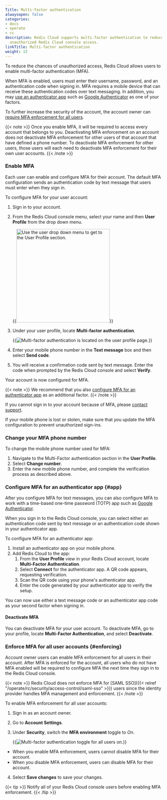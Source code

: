 ```yaml
---
Title: Multi-factor authentication
alwaysopen: false
categories:
- docs
- operate
- rc
description: Redis Cloud supports multi-factor authentication to reduce the risk of
  unauthorized Redis Cloud console access.
linkTitle: Multi-factor authentication
weight: 15
---
```


To reduce the chances of unauthorized access, Redis Cloud allows users to enable multi-factor authentication (MFA).

When MFA is enabled, users must enter their username, password, and an authentication code when signing in. MFA requires a mobile device that can receive these authentication codes over text messaging. In addition, you may [use an authenticator app](#app) such as [Google Authenticator](https://en.wikipedia.org/wiki/Google_Authenticator) as one of your factors.

To further increase the security of the account, the account owner can [require MFA enforcement for all users](#enforcing).

{{< note >}}
Once you enable MFA, it will be required to access every account that belongs to you. Deactivating MFA enforcement on an account does not deactivate MFA enforcement for other users of that account that have defined a phone number. To deactivate MFA enforcement for other users, those users will each need to deactivate MFA enforcement for their own user accounts.
{{< /note >}}

### Enable MFA

Each user can enable and configure MFA for their account.
The default MFA configuration sends an authentication code by text message that users must enter when they sign in.

To configure MFA for your user account:

1. Sign in to your account.
2. From the Redis Cloud console menu, select your name and then **User Profile** from the drop down menu.

    {{<image filename="images/rc/multi-factor-authentication-user-dropdown.png"  width="300px" alt="Use the user drop down menu to get to the User Profile section." >}}

3. Under your user profile, locate **Multi-factor authentication**.

    {{<image filename="images/rc/multi-factor-authentication-user-profile.png" alt="Multi-factor authentication is located on the user profile page." >}}

4. Enter your mobile phone number in the **Text message** box and then select **Send code**.
5. You will receive a confirmation code sent by text message. Enter the code when prompted by the Redis Cloud console and select **Verify**.

Your account is now configured for MFA.

{{< note >}}
We recommend that you also [configure MFA for an authenticator app](#app) as an additional factor.
{{< /note >}}

If you cannot sign in to your account because of MFA, please [contact support](https://redis.io/support/).

If your mobile phone is lost or stolen, make sure that you update the MFA configuration to prevent unauthorized sign-ins.


### Change your MFA phone number

To change the mobile phone number used for MFA:

1. Navigate to the Multi-Factor authentication section in the **User Profile**.
2. Select **Change number**.
3. Enter the new mobile phone number, and complete the verification process as described above.


### Configure MFA for an authenticator app {#app}

After you configure MFA for text messages, you can also configure MFA to work with a time-based one-time password (TOTP) app such as [Google Authenticator](https://play.google.com/store/apps/details?id=com.google.android.apps.authenticator2&hl=en_US&gl=US&pli=1).

When you sign in to the Redis Cloud console, you can select  either an authentication code sent by text message or an authentication code shown in your authenticator app.

To configure MFA for an authenticator app:

1. Install an authenticator app on your mobile phone.
1. Add Redis Cloud to the app:
    1. From the **User Profile** view in your Redis Cloud account, locate **Multi-Factor Authentication**.
    1. Select **Connect** for the authenticator app. A QR code appears, requesting verification.
    1. Scan the QR code using your phone's authenticator app.
    1. Enter the code generated by your authenticator app to verify the setup.

You can now use either a text message code or an authenticator app code as your second factor when signing in.

#### Deactivate MFA

You can deactivate MFA for your user account. To deactivate MFA, go to your profile, locate **Multi-Factor Authentication**, and select **Deactivate**.

### Enforce MFA for all user accounts {#enforcing}

Account owner users can enable MFA enforcement for all users in their account.
After MFA is enforced for the account, all users who do not have MFA enabled will be required to configure MFA the next time they sign in to the Redis Cloud console.

{{< note >}}
Redis Cloud does not enforce MFA for [SAML SSO]({{< relref "/operate/rc/security/access-control/saml-sso" >}}) users since the identity provider handles MFA management and enforcement.
{{< /note >}}

To enable MFA enforcement for all user accounts:

1. Sign in as an account owner.
2. Go to **Account Settings**.
3. Under **Security**, switch the **MFA environment** toggle to *On*.

    {{<image filename="images/rc/multi-factor-authentication-force-all-users-on.png" alt="Multi-factor authentication toggle for all users on." >}}

- When you enable MFA enforcement, users cannot disable MFA for their account.
- When you disable MFA enforcement, users can disable MFA for their account.

4. Select **Save changes** to save your changes.

{{< tip >}}
Notify all of your Redis Cloud console users before enabling MFA enforcement.
{{< /tip >}}

